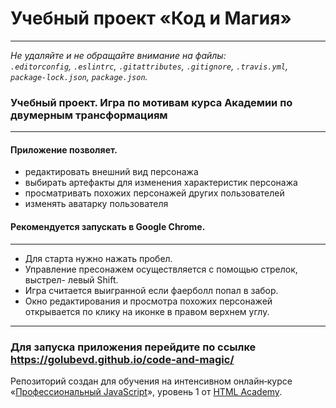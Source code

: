 # Учебный проект «Код и Магия» 

---

_Не удаляйте и не обращайте внимание на файлы:_<br>
_`.editorconfig`, `.eslintrc`, `.gitattributes`, `.gitignore`, `.travis.yml`, `package-lock.json`, `package.json`._

### Учебный проект. Игра по мотивам курса Академии по двумерным трансформациям
---
#### Приложение позволяет.
* редактировать внешний вид персонажа
* выбирать артефакты для изменения характеристик персонажа
* просматривать похожих персонажей других пользователей
* изменять аватарку пользователя

#### Рекомендуется запускать в Google Chrome.
---
* Для старта нужно нажать пробел. 
* Управление пресонажем осуществляется с помощью стрелок, выстрел- левый Shift. 
* Игра считается выигранной если фаерболл попал в забор.
* Окно редактирования и просмотра похожих персонажей открывается по клику на иконке в правом верхнем углу.
---
### Для запуска приложения перейдите по ссылке https://golubevd.github.io/code-and-magic/

Репозиторий создан для обучения на интенсивном онлайн‑курсе «[Профессиональный JavaScript](https://htmlacademy.ru/intensive/javascript)», уровень 1 от [HTML Academy](https://htmlacademy.ru).



